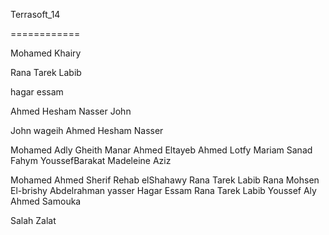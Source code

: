 Terrasoft_14



============

Mohamed Khairy

Rana Tarek Labib

 
hagar essam


Ahmed Hesham Nasser
John



John wageih
Ahmed Hesham Nasser

Mohamed Adly Gheith
Manar Ahmed Eltayeb Ahmed Lotfy
Mariam Sanad Fahym
YoussefBarakat
Madeleine Aziz

Mohamed Ahmed Sherif
Rehab elShahawy
Rana Tarek Labib
Rana Mohsen El-brishy
Abdelrahman yasser
Hagar Essam
Rana Tarek Labib
Youssef Aly
Ahmed Samouka






Salah Zalat

